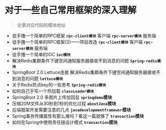 # 对于一些自己常用框架的深入理解

> 文章对应代码的模块地址

* 徒手撸一个简单的RPC框架 **`rpc-client模块`** 客户端 **`rpc-server模块`** 服务端
* 徒手撸一个简单的RPC框架(2)——项目改造 **`rpc-client模块`** 客户端 **`rpc-server模块`** 服务端
* 徒手撸一个简单的IOC   **`ioc模块`**
* 解决Redis集群条件下键空间通知服务器接收不到消息的问题 **`Spring-redis模块`**
* SpringBoot 2.0 Lettuce连接 解决Redis集群条件下键空间通知服务器接收不到消息的问题 **`lettuce模块`**
* 关于Redis热点key的一些思考 **`Spring-redis模块`**  
* 如何自己手写一个热加载 **`classLoader模块`**
* SpringBoot 2.0 多图片上传加回显 **`springdemo`模块**
* 压缩20M文件从30秒到1秒的优化过程 **`aboutJava`模块**
* 后端框架开发需要注意的几点 **`javadevelopmentframewor`模块**
* Spring事务传播属性有那么难吗？看这一篇就够了 **`transaction`模块**
* 如何在Spring中使用责任链设计模式 **`transaction`模块**